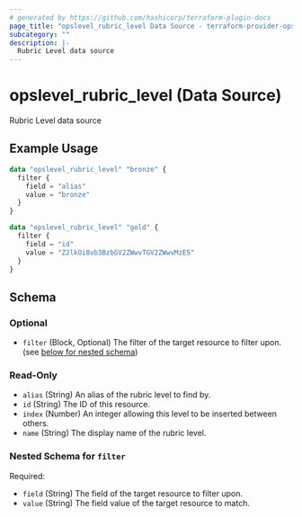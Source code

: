 ```yaml
---
# generated by https://github.com/hashicorp/terraform-plugin-docs
page_title: "opslevel_rubric_level Data Source - terraform-provider-opslevel"
subcategory: ""
description: |-
  Rubric Level data source
---
```


# opslevel_rubric_level (Data Source)

Rubric Level data source

## Example Usage

```terraform
data "opslevel_rubric_level" "bronze" {
  filter {
    field = "alias"
    value = "bronze"
  }
}

data "opslevel_rubric_level" "gold" {
  filter {
    field = "id"
    value = "Z2lkOi8vb3BzbGV2ZWwvTGV2ZWwvMzE5"
  }
}
```

<!-- schema generated by tfplugindocs -->
## Schema

### Optional

- `filter` (Block, Optional) The filter of the target resource to filter upon. (see [below for nested schema](#nestedblock--filter))

### Read-Only

- `alias` (String) An alias of the rubric level to find by.
- `id` (String) The ID of this resource.
- `index` (Number) An integer allowing this level to be inserted between others.
- `name` (String) The display name of the rubric level.

<a id="nestedblock--filter"></a>
### Nested Schema for `filter`

Required:

- `field` (String) The field of the target resource to filter upon.
- `value` (String) The field value of the target resource to match.


